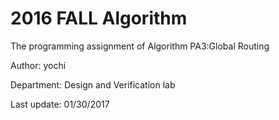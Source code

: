 # 2016 FALL Algorithm                                                                     
The programming assignment of Algorithm PA3:Global Routing

Author: yochi

Department: Design and Verification lab

Last update: 01/30/2017
